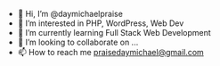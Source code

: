 - 👋 Hi, I’m @daymichaelpraise
- 👀 I’m interested in PHP, WordPress, Web Dev
- 🌱 I’m currently learning Full Stack Web Development
- 💞️ I’m looking to collaborate on ...
- 📫 How to reach me praisedaymichael@gmail.com

<!---
daymichaelpraise/daymichaelpraise is a ✨ special ✨ repository because its `README.md` (this file) appears on your GitHub profile.
You can click the Preview link to take a look at your changes.
--->
